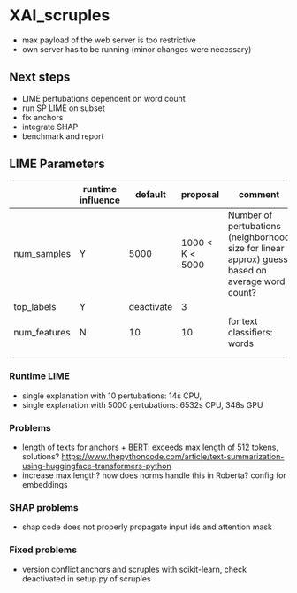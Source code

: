 # XAI_scruples

- max payload of the web server is too restrictive
- own server has to be running (minor changes were necessary)

## Next steps
- LIME pertubations dependent on word count
- run SP LIME on subset
- fix anchors
- integrate SHAP
- benchmark and report

## LIME Parameters
|              | runtime influence | default    | proposal        | comment                                                                                            |
|--------------|-------------------|------------|-----------------|----------------------------------------------------------------------------------------------------|
| num_samples  | Y                 | 5000       | 1000 < K < 5000 | Number of pertubations (neighborhood size for linear approx)  guess based on average word count?   |
| top_labels   | Y                 | deactivate | 3               |                                                                                                    |
| num_features | N                 | 10         | 10              | for text classifiers: words                                                                        |
|              |                   |            |                 |                                                                                                    |
|              |                   |            |                 |                                                                                                    |

### Runtime LIME

- single explanation with 10 pertubations: 14s CPU, 
- single explanation with 5000 pertubations: 6532s CPU, 348s GPU


### Problems

- length of texts for anchors + BERT: exceeds max length of 512 tokens, solutions? https://www.thepythoncode.com/article/text-summarization-using-huggingface-transformers-python 
-  increase max length? how does norms handle this in Roberta? config for embeddings 


### SHAP problems

- shap code does not properly propagate input ids and attention mask 


### Fixed problems

- version conflict anchors and scruples with scikit-learn, check deactivated in setup.py of scruples


